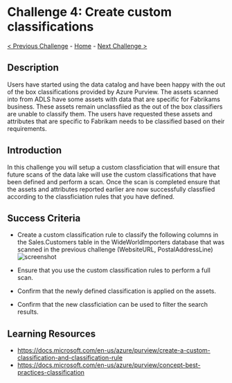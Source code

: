 # Challenge 4: Create custom classifications

[< Previous Challenge](./Challenge3.md) - [Home](../readme.md) - [Next Challenge >](./Challenge5.md)

## Description

Users have started using the data catalog and have been happy with the out of the box classifications provided by Azure Purview. The assets scanned into from ADLS have some assets with data that are specific for Fabrikams business. These assets remain unclassfiied as the out of the box classifiers are unable to classify them. The users have requested these assets and attributes that are specific to Fabrikam needs to be classified based on their requirements.

## Introduction
In this challenge you will setup a custom classficiation that will ensure that future scans of the data lake will use the custom classifications that have been defined and perform a scan. Once the scan is completed ensure that the assets and attributes reported earlier are now successfully classfiied according to the classficiation rules that you have defined.

## Success Criteria
- Create a custom classification rule to classify the following columns in the Sales.Customers table in the WideWorldImporters database that was scanned in the previous challenge (WebsiteURL, PostalAddressLine)
![screenshot](/screenshotChallenge4.png)

- Ensure that you use the custom classification rules to perform a full scan.
- Confirm that the newly defined classification is applied on the assets.
- Confirm that the new classficiation can be used to filter the search results.

## Learning Resources
- https://docs.microsoft.com/en-us/azure/purview/create-a-custom-classification-and-classification-rule
- https://docs.microsoft.com/en-us/azure/purview/concept-best-practices-classification
